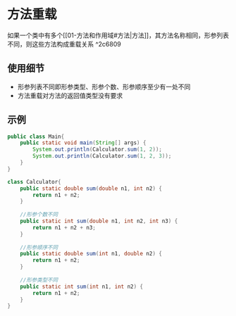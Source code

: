 # 方法重载

如果一个类中有多个[[01-方法和作用域#方法|方法]]，其方法名称相同，形参列表不同，则这些方法构成重载关系 ^2c6809

## 使用细节

- 形参列表不同即形参类型、形参个数、形参顺序至少有一处不同
- 方法重载对方法的返回值类型没有要求

## 示例

```Java
public class Main{
    public static void main(String[] args) {
        System.out.println(Calculator.sum(1, 2));
        System.out.println(Calculator.sum(1, 2, 3));
    }
}

class Calculator{
    public static double sum(double n1, int n2) {
        return n1 + n2;
    }
    
    //形参个数不同
    public static int sum(double n1, int n2, int n3) {
        return n1 + n2 + n3;
    }
    
    //形参顺序不同
    public static double sum(int n1, double n2) {
        return n1 + n2;
    }
    
    //形参类型不同
    public static int sum(int n1, int n2) {
        return n1 + n2;
    } 
}
```

